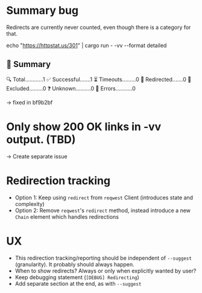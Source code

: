 # Summary bug

Redirects are currently never counted, even though there is a category for that.

echo "https://httpstat.us/301" | cargo run - -vv --format detailed

📝 Summary
---------------------
🔍 Total............1
✅ Successful.......1
⏳ Timeouts.........0
🔀 Redirected.......0
👻 Excluded.........0
❓ Unknown..........0
🚫 Errors...........0

-> fixed in bf9b2bf

# Only show 200 OK links in -vv output. (TBD)

-> Create separate issue

# Redirection tracking

- Option 1: Keep using `redirect` from `reqwest` Client (introduces state and complexity)
- Option 2: Remove `reqwest`'s `redirect` method, instead introduce a new `Chain` element which handles redirections

# UX

- This redirection tracking/reporting should be independent of `--suggest` (granularity). It probably should always happen.
- When to show redirects? Always or only when explicitly wanted by user?
- Keep debugging statement (`[DEBUG] Redirecting`)
- Add separate section at the end, as with `--suggest`
